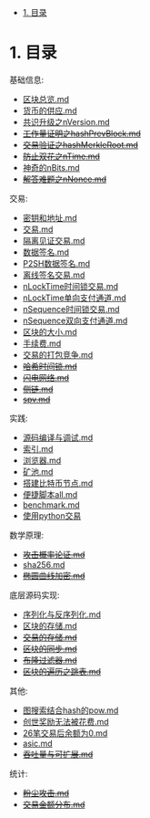 <!-- TOC -->

- [1. 目录](#1-目录)

<!-- /TOC -->


# 1. 目录

基础信息:
* [区块总览.md](./区块总览.md)
* [货币的供应.md](./货币的供应.md)
* [共识升级之nVersion.md](./共识升级之nVersion.md)
* ~~[工作量证明之hashPrevBlock.md](./工作量证明之hashPrevBlock.md)~~
* ~~[交易验证之hashMerkleRoot.md](./交易验证之hashMerkleRoot.md)~~
* ~~[防止双花之nTime.md](./防止双花之nTime.md)~~
* [神奇的nBits.md](./神奇的nBits.md)
* ~~[解答难题之nNonce.md](./解答难题之nNonce.md)~~

交易:
* [密钥和地址.md](./密钥和地址.md)
* [交易.md](./交易.md)
* [隔离见证交易.md](./隔离见证交易.md)
* [数据签名.md](./数据签名.md)
* [P2SH数据签名.md](./P2SH数据签名.md)
* [离线签名交易.md](./离线签名交易.md)
* [nLockTime时间锁交易.md](./nLockTime时间锁交易.md)
* [nLockTime单向支付通道.md](./nLockTime单向支付通道.md)
* [nSequence时间锁交易.md](./nSequence时间锁交易.md)
* [nSequence双向支付通道.md](./nSequence双向支付通道.md)
* [区块的大小.md](./区块的大小.md)
* [手续费.md](./手续费.md)
* [交易的打包竞争.md](./交易的打包竞争.md)
* ~~[哈希时间锁.md](./哈希时间锁.md)~~
* ~~[闪电网络.md](./闪电网络.md)~~
* ~~[侧链.md](./侧链)~~
* ~~[spv.md](./spv.md)~~

实践:
* [源码编译与调试.md](./源码编译与调试.md)
* [索引.md](./索引.md)
* [浏览器.md](./浏览器.md)
* [矿池.md](./矿池.md)
* [搭建比特币节点.md](./搭建比特币节点.md)
* [便捷脚本all.md](./便捷脚本all.md)
* [benchmark.md](./benchmark.md)
* [使用python交易](./使用python交易.md)

数学原理:
* ~~[攻击概率论证.md](./攻击概率论证.md)~~
* [sha256.md](./sha256.md)
* ~~[椭圆曲线加密.md](./椭圆曲线加密.md)~~

底层源码实现:
* [序列化与反序列化.md](./序列化与反序列化.md)
* [区块的存储.md](./区块的存储.md)
* ~~[交易的存储.md](./交易的存储.md)~~
* ~~[区块的同步.md](./区块的同步.md)~~
* ~~[布隆过滤器.md](./布隆过滤器.md)~~
* ~~[区块的遍历之跳表.md](./区块的遍历之跳表.md)~~


其他:
* [图搜索结合hash的pow.md](./图搜索结合hash的pow.md)
* [创世奖励无法被花费.md](./创世奖励无法被花费.md)
* [26笔交易后余额为0.md](./26笔交易后余额为0.md)
* [asic.md](./asic.md)
* ~~[吞吐量与可扩展.md](./吞吐量与可扩展.md)~~

统计:
* ~~[粉尘攻击.md](./粉尘攻击.md)~~
* ~~[交易金额分布.md](./交易金额分布.md)~~
